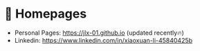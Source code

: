 # 📎 Homepages
- Personal Pages: https://jlx-01.github.io (updated recently🔥)
- Linkedin: https://www.linkedin.com/in/xiaoxuan-li-45840425b
